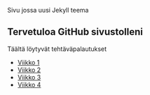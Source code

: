 Sivu jossa uusi Jekyll teema

## Tervetuloa GitHub sivustolleni

Täältä löytyvät tehtäväpalautukset
- [Viikko 1](viikko1.html)
- [Viikko 2](viikko2.md)
- [Viikko 3](./vko3/vko3.html)
- [Viikko 4](./vko4/index.html)


